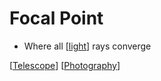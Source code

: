 # Focal Point

- Where all [[light]] rays converge

[[Telescope]] [[Photography]]

[//begin]: # "Autogenerated link references for markdown compatibility"
[light]: light "Light"
[Telescope]: telescope "Telescope"
[Photography]: photography "Photography"
[//end]: # "Autogenerated link references"